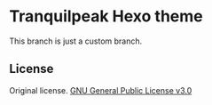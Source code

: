 # Tranquilpeak Hexo theme

This branch is just a custom branch.

## License ##

Original license. [GNU General Public License v3.0](https://github.com/LouisBarranqueiro/tranquilpeak-hexo-theme/blob/master/LICENSE)